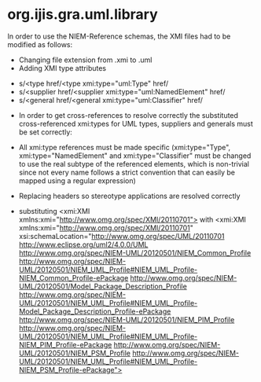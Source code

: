 org.ijis.gra.uml.library
========================================================================

In order to use the NIEM-Reference schemas, the XMI files had to be modified as follows:
* Changing file extension from .xmi to .uml
* Adding XMI type attributes
 - s/<type href/<type xmi:type="uml:Type" href/
 - s/<supplier href/<supplier xmi:type="uml:NamedElement" href/
 - s/<general href/<general xmi:type="uml:Classifier" href/
* In order to get cross-references to resolve correctly the substituted cross-referenced xmi:types for UML types, suppliers and generals must be set correctly:
 - All xmi:type references must be made specific (xmi:type="Type", xmi:type="NamedElement" and xmi:type="Classifier" must be changed to use the real subtype of the referenced elements, which is non-trivial since not every name follows a strict convention that can easily be mapped using a regular expression)
* Replacing headers so stereotype applications are resolved correctly
 - substituting <xmi:XMI xmlns:xmi="http://www.omg.org/spec/XMI/20110701"> with <xmi:XMI xmlns:xmi="http://www.omg.org/spec/XMI/20110701" xsi:schemaLocation="http://www.omg.org/spec/UML/20110701 http://www.eclipse.org/uml2/4.0.0/UML http://www.omg.org/spec/NIEM-UML/20120501/NIEM_Common_Profile http://www.omg.org/spec/NIEM-UML/20120501/NIEM_UML_Profile#NIEM_UML_Profile-NIEM_Common_Profile-ePackage http://www.omg.org/spec/NIEM-UML/20120501/Model_Package_Description_Profile http://www.omg.org/spec/NIEM-UML/20120501/NIEM_UML_Profile#NIEM_UML_Profile-Model_Package_Description_Profile-ePackage http://www.omg.org/spec/NIEM-UML/20120501/NIEM_PIM_Profile http://www.omg.org/spec/NIEM-UML/20120501/NIEM_UML_Profile#NIEM_UML_Profile-NIEM_PIM_Profile-ePackage http://www.omg.org/spec/NIEM-UML/20120501/NIEM_PSM_Profile http://www.omg.org/spec/NIEM-UML/20120501/NIEM_UML_Profile#NIEM_UML_Profile-NIEM_PSM_Profile-ePackage">
